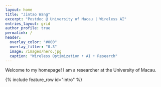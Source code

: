 ```yaml
---
layout: home
title: "Jintao Wang"
excerpt: "Postdoc @ University of Macau | Wireless AI"
entries_layout: grid
author_profile: true
permalink: /
header:
  overlay_color: "#000"
  overlay_filter: "0.3"
  image: /images/hero.jpg
  caption: "Wireless Optimization • AI • Research"
---
```


Welcome to my homepage! I am a researcher at the University of Macau.

{% include feature_row id="intro" %}